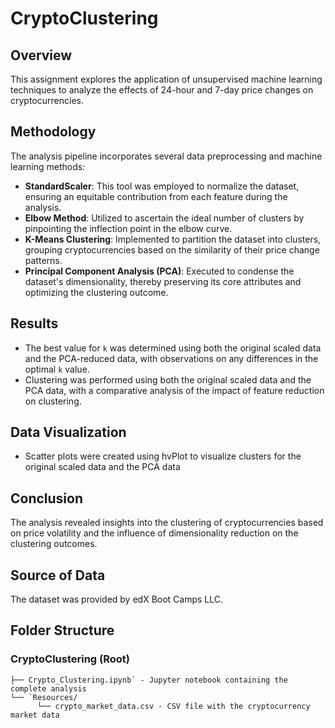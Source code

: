 # CryptoClustering

## Overview
This assignment explores the application of unsupervised machine learning techniques to analyze the effects of 24-hour and 7-day price changes on cryptocurrencies.

## Methodology
The analysis pipeline incorporates several data preprocessing and machine learning methods:
- **StandardScaler**: This tool was employed to normalize the dataset, ensuring an equitable contribution from each feature during the analysis.
- **Elbow Method**:  Utilized to ascertain the ideal number of clusters by pinpointing the inflection point in the elbow curve.
- **K-Means Clustering**: Implemented to partition the dataset into clusters, grouping cryptocurrencies based on the similarity of their price change patterns.
- **Principal Component Analysis (PCA)**: Executed to condense the dataset's dimensionality, thereby preserving its core attributes and optimizing the clustering outcome.
  
## Results
- The best value for `k` was determined using both the original scaled data and the PCA-reduced data, with observations on any differences in the optimal `k` value.
- Clustering was performed using both the original scaled data and the PCA data, with a comparative analysis of the impact of feature reduction on clustering.
  
## Data Visualization
- Scatter plots were created using hvPlot to visualize clusters for the original scaled data and the PCA data
  
## Conclusion
The analysis revealed insights into the clustering of cryptocurrencies based on price volatility and the influence of dimensionality reduction on the clustering outcomes.

## Source of Data
The dataset was provided by edX Boot Camps LLC.

## Folder Structure
### CryptoClustering (Root)
```
├── Crypto_Clustering.ipynb` - Jupyter notebook containing the complete analysis
└── `Resources/
      └── crypto_market_data.csv - CSV file with the cryptocurrency market data
```
